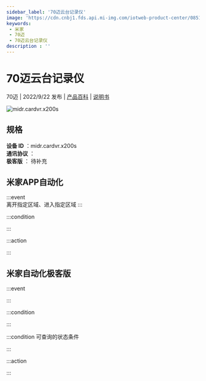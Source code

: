 ```yaml
---
sidebar_label: '70迈云台记录仪'
image: 'https://cdn.cnbj1.fds.api.mi-img.com/iotweb-product-center/0851866fdc0ae357e0f46d4777acc2ae_1658300747346.png?GalaxyAccessKeyId=AKVGLQWBOVIRQ3XLEW&Expires=9223372036854775807&Signature=05+IYDc8bd1vm0qVqbLI414GPHM='
keywords: 
 - 米家
 - 70迈
 - 70迈云台记录仪
description : ''
---
```

# 70迈云台记录仪

70迈 | 2022/9/22 发布 | [产品百科](https://home.mi.com/webapp/content/baike/product/index.html?model=midr.cardvr.x200s/) | [说明书](https://home.mi.com/views/introduction.html?model=midr.cardvr.x200s&region=cn)

![midr.cardvr.x200s](https://cdn.cnbj1.fds.api.mi-img.com/iotweb-product-center/0851866fdc0ae357e0f46d4777acc2ae_1658300747346.png?GalaxyAccessKeyId=AKVGLQWBOVIRQ3XLEW&Expires=9223372036854775807&Signature=05+IYDc8bd1vm0qVqbLI414GPHM=)

## 规格  
> 
**设备 ID** ：midr.cardvr.x200s  
**通讯协议** ：  
**极客版**  ： 待补充 


## 米家APP自动化  

:::event  
离开指定区域、进入指定区域
:::

:::condition  

:::

:::action   

:::

## 米家自动化极客版  

:::event  

:::

:::condition  

:::

:::condition 可查询的状态条件  

:::

:::action  

:::

        
